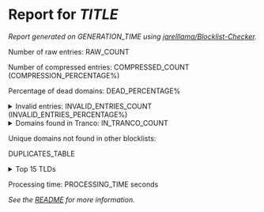 # Report for *TITLE*

<URL>

*Report generated on GENERATION_TIME using [jarelllama/Blocklist-Checker](https://github.com/jarelllama/Blocklist-Checker).*

Number of raw entries: RAW_COUNT

Number of compressed entries: COMPRESSED_COUNT (COMPRESSION_PERCENTAGE%)

Percentage of dead domains: DEAD_PERCENTAGE%

<details>
<summary>Invalid entries: INVALID_ENTRIES_COUNT (INVALID_ENTRIES_PERCENTAGE%)</summary>

``` text
INVALID_ENTRIES
```

</details>

<details>
<summary>Domains found in Tranco: IN_TRANCO_COUNT</summary>

``` text
IN_TRANCO
```

</details>

Unique domains not found in other blocklists:

DUPLICATES_TABLE

<details>
<summary>Top 15 TLDs</summary>

``` text
TLDS
```

</details>

Processing time: PROCESSING_TIME seconds

*See the [README](https://github.com/jarelllama/Blocklist-Checker) for more information.*
